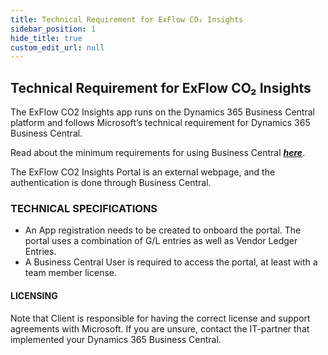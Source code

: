 ```yaml
---
title: Technical Requirement for ExFlow CO₂ Insights 
sidebar_position: 1
hide_title: true
custom_edit_url: null
---
```


## Technical Requirement for ExFlow CO₂ Insights 

The ExFlow CO2 Insights app runs on the Dynamics 365 Business Central platform and follows Microsoft’s technical requirement for Dynamics 365 Business Central. 

Read about the minimum requirements for using Business Central [***here***](https://docs.microsoft.com/en-us/dynamics365/business-central/product-requirements).<br/>

The ExFlow CO2 Insights Portal is an external webpage, and the authentication is done through Business Central. <br/>

### TECHNICAL SPECIFICATIONS
-	An App registration needs to be created to onboard the portal. The portal uses a combination of G/L entries as well as Vendor Ledger Entries.
-	A Business Central User is required to access the portal, at least with a team member license.


#### LICENSING
Note that Client is responsible for having the correct license and support agreements with Microsoft. If you are unsure, contact the IT-partner that implemented your Dynamics 365 Business Central.
